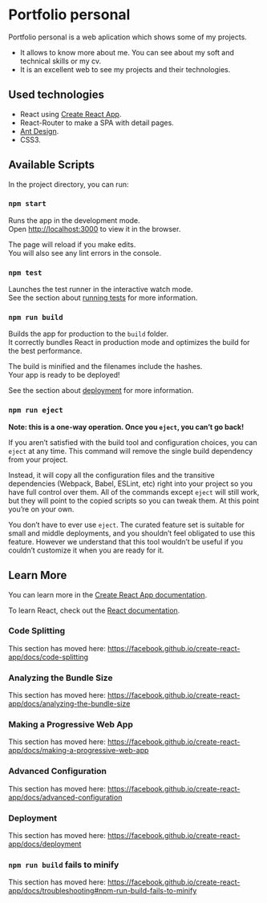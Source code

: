 # Portfolio personal

Portfolio personal is a web aplication which shows some of my projects.
 
- It allows to know more about me. You can see about my soft and technical skills or my cv.
- It is an excellent web to see my projects and their technologies. 
 
 ## Used technologies
 - React using [Create React App](https://github.com/facebook/create-react-app).
 - React-Router to make a SPA with detail pages.
 - [Ant Design](https://ant.design).
 - CSS3.

 

 ## Available Scripts
 
 In the project directory, you can run:
 
 ### `npm start`
 
 Runs the app in the development mode.<br />
 Open [http://localhost:3000](http://localhost:3000) to view it in the browser.
 
 The page will reload if you make edits.<br />
 You will also see any lint errors in the console.
 
 ### `npm test`
 
 Launches the test runner in the interactive watch mode.<br />
 See the section about [running tests](https://facebook.github.io/create-react-app/docs/running-tests) for more information.
 
 ### `npm run build`
 
 Builds the app for production to the `build` folder.<br />
 It correctly bundles React in production mode and optimizes the build for the best performance.
 
 The build is minified and the filenames include the hashes.<br />
 Your app is ready to be deployed!
 
 See the section about [deployment](https://facebook.github.io/create-react-app/docs/deployment) for more information.
 
 ### `npm run eject`
 
 **Note: this is a one-way operation. Once you `eject`, you can’t go back!**
 
 If you aren’t satisfied with the build tool and configuration choices, you can `eject` at any time. This command will remove the single build dependency from your project.
 
 Instead, it will copy all the configuration files and the transitive dependencies (Webpack, Babel, ESLint, etc) right into your project so you have full control over them. All of the commands except `eject` will still work, but they will point to the copied scripts so you can tweak them. At this point you’re on your own.
 
 You don’t have to ever use `eject`. The curated feature set is suitable for small and middle deployments, and you shouldn’t feel obligated to use this feature. However we understand that this tool wouldn’t be useful if you couldn’t customize it when you are ready for it.
 
 ## Learn More
 
 You can learn more in the [Create React App documentation](https://facebook.github.io/create-react-app/docs/getting-started).
 
 To learn React, check out the [React documentation](https://reactjs.org/).
 
 ### Code Splitting
 
 This section has moved here: https://facebook.github.io/create-react-app/docs/code-splitting
 
 ### Analyzing the Bundle Size
 
 This section has moved here: https://facebook.github.io/create-react-app/docs/analyzing-the-bundle-size
 
 ### Making a Progressive Web App
 
 This section has moved here: https://facebook.github.io/create-react-app/docs/making-a-progressive-web-app
 
 ### Advanced Configuration
 
 This section has moved here: https://facebook.github.io/create-react-app/docs/advanced-configuration
 
 ### Deployment
 
 This section has moved here: https://facebook.github.io/create-react-app/docs/deployment
 
 ### `npm run build` fails to minify
 
 This section has moved here: https://facebook.github.io/create-react-app/docs/troubleshooting#npm-run-build-fails-to-minify
